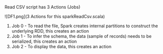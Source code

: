 Read CSV script has 3 Actions (Jobs)

![DF1.png](3 Actions for this sparkReadCsv.scala)

1. Job 0 - To read the file, Spark creates internal partitions to construct the underlying RDD, this creates an action
2. Job 1 - To infer the schema, the data (sample of records) needs to be serialized, this creates an action
3. Job 2 - To display the data, this creates an action
